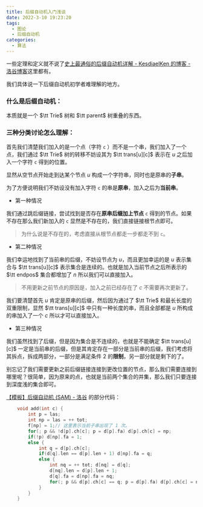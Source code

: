 ```yaml
---
title: 后缀自动机入门浅谈
date: 2022-3-10 19:23:20
tags:
  - 图论
  - 后缀自动机
categories:
  - 算法
---
```


一些定理和定义就不说了[史上最通俗的后缀自动机详解 - KesdiaelKen 的博客 - 洛谷博客](https://www.luogu.com.cn/blog/Kesdiael3/hou-zhui-zi-dong-ji-yang-xie)这里都有。

我们具体说一下后缀自动机初学者难理解的地方。

### 什么是后缀自动机：

本质就是一个 $\tt Trie$ 树和 $\tt parent$ 树重叠的东西。

### 三种分类讨论怎么理解：

首先我们清楚我们加入的是一个点（字符 `c` ）而不是一个串，我们加入了一个点，我们通过 $\tt Trie$ 树的转移不妨设其为 $\tt trans[u][c]$ 表示在 $u$ 之后加入一个字符 `c` 得到的位置。

显然从空节点开始走到达某个节点 $u$ 构成一个字符串，同时也是原串的**子串**。

为了方便说明我们不妨设没有加入字符 `c` 的串是**原串**，加入之后为**当前串**。

- 第一种情况

我们通过跳后缀链接，尝试找到是否存在**原串后缀加上节点** `c` 得到的节点。如果不存在那么我们新加入的 `c` 显然是不存在的，我们直接链接根节点即可。

> 为什么说是不存在的，考虑直接从根节点都走一步都走不到 `c`。

- 第二种情况

我们幸运地找到了当前串的后缀，不妨设节点为 $u$，而且更加幸运的是 $u$ 表示集合与 $\tt trans[u][c]$ 表示集合是连续的。也就是加入当前节点之后所表示的 $\tt endpos$ 集合都增加了 $n$ 所以我们可以直接加入。

> 不用更新之前节点的原因是，加入之前已经存在了 $c$ 不需要再次更新了。

我们要清楚首先 $u$ 肯定是原串的后缀，然后因为通过了 $\tt Trie$ 和最长长度的双重限制，显然 $\tt trans[u][c]$ 中只有一种长度的串，而且全部都是 $u$ 所构成的串加入了一个 $c$ 所以才可以直接加入。

- 第三种情况

我们虽然找到了后缀，但是因为集合是不连续的，也就是不能确定 $\tt trans[u][c]$ 一定是当前串的后缀，但是其肯定存在一部分是当前串的后缀，我们考虑将其拆点，拆成两部分，一部分是满足条件 $2$ 的**限制**，另一部分就是剩下的了。

别忘记了我们需要更新之前后缀链接连接到更改位置的节点，那么我们需要连接到哪里呢？很简单，因为原来的点，也就是当前两个集合的并集，那么我们只要连接到深度浅的集合即可。

[【模板】后缀自动机 (SAM) - 洛谷](https://www.luogu.com.cn/problem/P3804) 的部分代码：

```cpp
    void add(int c) {
        int p = las;
        int np = las = ++ tot;
        f[np] = 1;// 这里表示当前子串出现了 1 次。
        for(; p && !d[p].ch[c]; p = d[p].fa) d[p].ch[c] = np;
        if(!p) d[np].fa = 1;
        else {
            int q = d[p].ch[c];
            if(d[q].len == d[p].len + 1) d[np].fa = q;
            else {
                int nq = ++ tot; d[nq] = d[q];
                d[nq].len = d[p].len + 1;
                d[q].fa = d[np].fa = nq;
                for(; p && d[p].ch[c] == q; p = d[p].fa) d[p].ch[c] = nq;
            }
        }
    }
```
